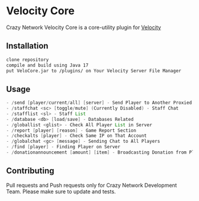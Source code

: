 # Velocity Core

Crazy Network Velocity Core is a core-utility plugin for [Velocity](https://papermc.io/software/velocity)
## Installation



```bash
clone repository
compile and build using Java 17
put VeloCore.jar to /plugins/ on Your Velocity Server File Manager
```

## Usage

```java
- /send [player/current/all] [server] - Send Player to Another Proxied Server
- /staffchat <sc> [toggle/mute] (Currently Disabled) - Staff Chat
- /stafflist <sl> - Staff List
- /database <db> [load/save] - Databases Related
- /globallist <glist> - Check All Player List in Server
- /report [player] [reason] - Game Report Section
- /checkalts [player] - Check Same IP on That Account
- /globalchat <gc> [message] - Sending Chat to All Players
- /find [player] - Finding Player on Server
- /donationannouncement [amount] [item] - Broadcasting Donation from Player
```

## Contributing

Pull requests and Push requests only for Crazy Network Development Team.
Please make sure to update and tests.
